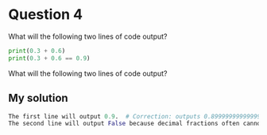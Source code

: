 # Question 4
What will the following two lines of code output?


```python
print(0.3 + 0.6)
print(0.3 + 0.6 == 0.9)
```
What will the following two lines of code output?


## My solution
```python
The first line will output 0.9.  # Correction: outputs 0.8999999999999999
The second line will output False because decimal fractions often cannot be represented precisely in binary (base-2), which is how computers store numbers.
```